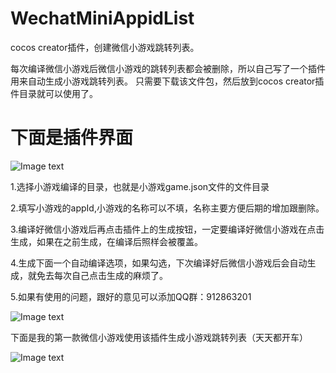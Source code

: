# WechatMiniAppidList

cocos creator插件，创建微信小游戏跳转列表。

每次编译微信小游戏后微信小游戏的跳转列表都会被删除，所以自己写了一个插件用来自动生成小游戏跳转列表。
只需要下载该文件包，然后放到cocos creator插件目录就可以使用了。

# 下面是插件界面

 ![Image text](https://github.com/robotPin/cocosCreatorPlugin-WechatMiniAppidList/blob/master/view.png)
 
 
 1.选择小游戏编译的目录，也就是小游戏game.json文件的文件目录

 2.填写小游戏的appId,小游戏的名称可以不填，名称主要方便后期的增加跟删除。

 3.编译好微信小游戏后再点击插件上的生成按钮，一定要编译好微信小游戏在点击生成，如果在之前生成，在编译后照样会被覆盖。

 4.生成下面一个自动编译选项，如果勾选，下次编译好后微信小游戏后会自动生成，就免去每次自己点击生成的麻烦了。

 5.如果有使用的问题，跟好的意见可以添加QQ群：912863201
 
 
  ![Image text](https://github.com/robotPin/cocosCreatorPlugin-WechatMiniAppidList/blob/master/creator%E5%B0%8F%E6%B8%B8%E6%88%8F%E4%BA%A4%E6%B5%81%E7%BE%A4%E8%81%8A%E4%BA%8C%E7%BB%B4%E7%A0%81.png)
  
 
 下面是我的第一款微信小游戏使用该插件生成小游戏跳转列表（天天都开车）
 
 ![Image text](https://github.com/robotPin/cocosCreatorPlugin-WechatMiniAppidList/blob/master/%E5%A4%A9%E5%A4%A9%E9%83%BD%E5%BC%80%E8%BD%A6.jpg)

 
